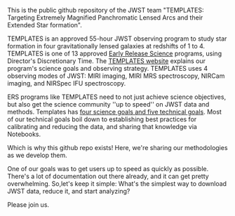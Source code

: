 This is the public github repository of the JWST team "TEMPLATES: Targeting Extremely Magnified Panchromatic Lensed Arcs and their Extended Star formation".

TEMPLATES is an approved 55-hour JWST observing program to study star formation in four gravitationally lensed galaxies at redshifts of 1 to 4. TEMPLATES is one of 13 approved [Early Release Science](https://www.stsci.edu/jwst/science-execution/approved-ers-programs) programs, using Director's Discretionary Time. The [TEMPLATES website](https://sites.google.com/view/jwst-templates/) explains our program's science goals and observing strategy. TEMPLATES uses 4 observing modes of JWST:  MIRI imaging, MIRI MRS spectroscopy, NIRCam imaging, and NIRSpec IFU spectroscopy.

ERS programs like TEMPLATES need to not just achieve science objectives, but also get the science community ''up to speed'' on JWST data and methods.  Templates has [four science goals and five technical goals](https://sites.google.com/view/jwst-templates/).  Most of our technical goals boil down to establishing best practices for calibrating and reducing the data, and sharing that knowledge via Notebooks.  

Which is why this github repo exists!  Here, we're sharing our methodologies as we develop them.

One of our goals was to get users up to speed as quickly as possible.  There's a lot of documentation out there already, and it can get pretty overwhelming.  So,let's keep it simple: What's the simplest way to download JWST data, reduce it, and start analyzing?  

Please join us.
